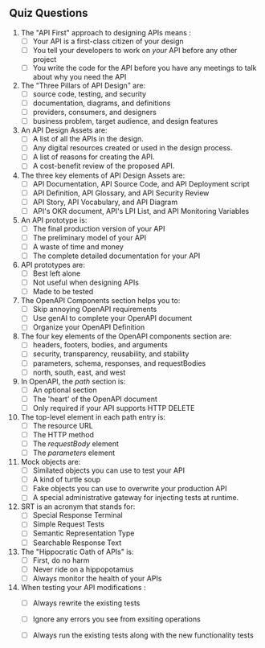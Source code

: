 ## Quiz Questions

1. The "API First" approach to designing APIs means :
   - [ ] Your API is a first-class citizen of your design
   - [ ] You tell your developers to work on _your_ API before any other project
   - [ ] You write the code for the API before you have any meetings to talk about why you need the API
1. The "Three Pillars of API Design" are:
   - [ ] source code, testing, and security
   - [ ] documentation, diagrams, and definitions
   - [ ] providers, consumers, and designers
   - [ ] business problem, target audience, and design features
1. An API Design Assets are:
   - [ ] A list of all the APIs in the design.
   - [ ] Any digital resources created or used in the design process.
   - [ ] A list of reasons for creating the API.
   - [ ] A cost-benefit review of the proposed API.
1. The three key elements of API Design Assets are:
   - [ ] API Documentation, API Source Code, and API Deployment script
   - [ ] API Definition, API Glossary, and API Security Review
   - [ ] API Story, API Vocabulary, and API Diagram
   - [ ] API's OKR document, API's LPI List, and API Monitoring Variables 
1. An API prototype is:
   - [ ] The final production version of your API
   - [ ] The preliminary model of your API
   - [ ] A waste of time and money
   - [ ] The complete detailed documentation for your API   
1. API prototypes are:
   - [ ] Best left alone
   - [ ] Not useful when designing APIs
   - [ ] Made to be tested
1. The OpenAPI Components section helps you to:
   - [ ] Skip annoying OpenAPI requirements
   - [ ] Use genAI to complete your OpenAPI document
   - [ ] Organize your OpenAPI Definition
1. The four key elements of the OpenAPI components section are:
   - [ ] headers, footers, bodies, and arguments
   - [ ] security, transparency, reusability, and stability
   - [ ] parameters, schema, responses, and requestBodies
   - [ ] north, south, east, and west
1. In OpenAPI, the *path* section is:
   - [ ] An optional section
   - [ ] The 'heart' of the OpenAPI document
   - [ ] Only required if your API supports HTTP DELETE
1. The top-level element in each path entry is:
   - [ ] The resource URL
   - [ ] The HTTP method
   - [ ] The *requestBody* element
   - [ ] The *parameters* element   
1. Mock objects are:
   - [ ] Similated objects you can use to test your API
   - [ ] A kind of turtle soup
   - [ ] Fake objects you can use to overwrite your production API
   - [ ] A special administrative gateway for injecting tests at runtime.
1. SRT is an acronym that stands for:
   - [ ] Special Response Terminal
   - [ ] Simple Request Tests
   - [ ] Semantic Representation Type
   - [ ] Searchable Response Text
1. The "Hippocratic Oath of APIs" is:
   - [ ] First, do no harm
   - [ ] Never ride on a hippopotamus
   - [ ] Always monitor the health of your APIs
1. When testing your API modifications :
   - [ ] Always rewrite the existing tests
   - [ ] Ignore any errors you see from exsiting operations
   - [ ] Always run the existing tests along with the new functionality tests
   
   


